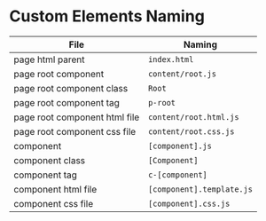 # Custom Elements Naming

| File                          | Naming                    |
|-------------------------------|---------------------------|
| page html parent              | `index.html`              |
| page root component           | `content/root.js`         |
| page root component class     | `Root`                    |
| page root component tag       | `p-root`                  |
| page root component html file | `content/root.html.js`    |
| page root component css file  | `content/root.css.js`     |
| component                     | `[component].js`          |
| component class               | `[Component]`             |
| component tag                 | `c-[component]`           |
| component html file           | `[component].template.js` |
| component css file            | `[component].css.js`      |
